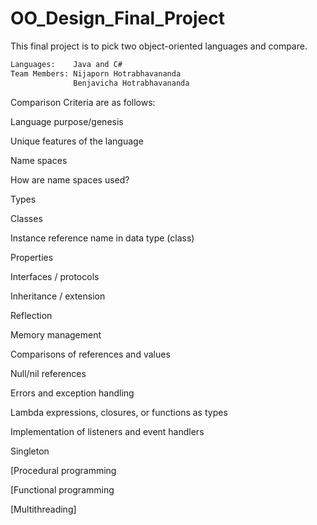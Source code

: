 # OO_Design_Final_Project
This final project is to pick two object-oriented languages and compare.
```sh
Languages:    Java and C#
Team Members: Nijaporn Hotrabhavananda 
              Benjavicha Hotrabhavananda
```

Comparison Criteria are as follows: 

Language purpose/genesis

Unique features of the language
 
Name spaces

How are name spaces used?

Types

Classes

Instance reference name in data type (class)

Properties
  
Interfaces / protocols

Inheritance / extension

Reflection

Memory management

Comparisons of references and values

Null/nil references

Errors and exception handling

Lambda expressions, closures, or functions as types

Implementation of listeners and event handlers

Singleton

[Procedural programming

[Functional programming

[Multithreading]
